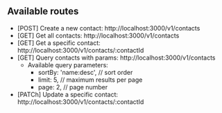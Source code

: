 ## Available routes

- [POST] Create a new contact: http://localhost:3000/v1/contacts
- [GET] Get all contacts: http://localhost:3000/v1/contacts
- [GET] Get a specific contact: http://localhost:3000/v1/contacts/:contactId
- [GET] Query contacts with params: http://localhost:3000/v1/contacts
    - Available query parameters: 
        - sortBy: 'name:desc', // sort order
        - limit: 5, // maximum results per page
        - page: 2, // page number
- [PATCh] Update a specific contact: http://localhost:3000/v1/contacts/:contactId
